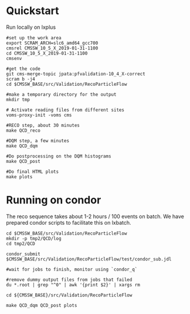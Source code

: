 
# Quickstart

Run locally on lxplus
~~~
#set up the work area
export SCRAM_ARCH=slc6_amd64_gcc700
cmsrel CMSSW_10_5_X_2019-01-31-1100
cd CMSSW_10_5_X_2019-01-31-1100
cmsenv

#get the code
git cms-merge-topic jpata:pfvalidation-10_4_X-correct
scram b -j4
cd $CMSSW_BASE/src/Validation/RecoParticleFlow

#make a temporary directory for the output
mkdir tmp

# Activate reading files from different sites
voms-proxy-init -voms cms

#RECO step, about 30 minutes
make QCD_reco

#DQM step, a few minutes
make QCD_dqm

#Do postprocessing on the DQM histograms
make QCD_post

#Do final HTML plots
make plots
~~~


# Running on condor

The reco sequence takes about 1-2 hours / 100 events on batch. We have prepared condor scripts to facilitate this on lxbatch. 
~~~
cd $CMSSW_BASE/src/Validation/RecoParticleFlow
mkdir -p tmp2/QCD/log
cd tmp2/QCD

condor_submit $CMSSW_BASE/src/Validation/RecoParticleFlow/test/condor_sub.jdl

#wait for jobs to finish, monitor using `condor_q`

#remove dummy output files from jobs that failed
du *.root | grep "^0" | awk '{print $2}' | xargs rm

cd ${CMSSW_BASE}/src/Validation/RecoParticleFlow

make QCD_dqm QCD_post plots
~~~
